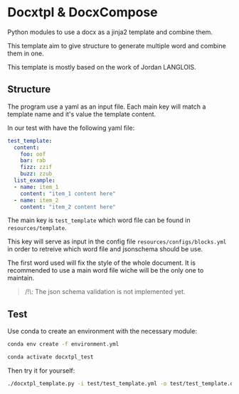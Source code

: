# Docxtpl & DocxCompose

Python modules to use a docx as a jinja2 template and combine them.

This template aim to give structure to generate multiple word and combine them in one.

This template is mostly based on the work of Jordan LANGLOIS.

## Structure

The program use a yaml as an input file. Each main key will match a template name and it's value the template content.

In our test with have the following yaml file:

```yml
test_template:
  content:
    foo: oof
    bar: rab
    fizz: zzif
    buzz: zzub
  list_example:
  - name: item_1
    content: "item_1 content here"
  - name: item_2
    content: "item_2 content here"
```

The main key is `test_template` which word file can be found in `resources/template`.

This key will serve as input in the config file `resources/configs/blocks.yml` in order to retreive which word file and jsonschema should be use.

The first word used will fix the style of the whole document. It is recommended to use a main word file wiche will be the only one to maintain.

> /!\\: The json schema validation is not implemented yet.

## Test

Use conda to create an environment with the necessary module:

```bash
conda env create -f environment.yml

conda activate docxtpl_test
```

Then try it for yourself:

```bash
./docxtpl_template.py -i test/test_template.yml -o test/test_template.docx
```